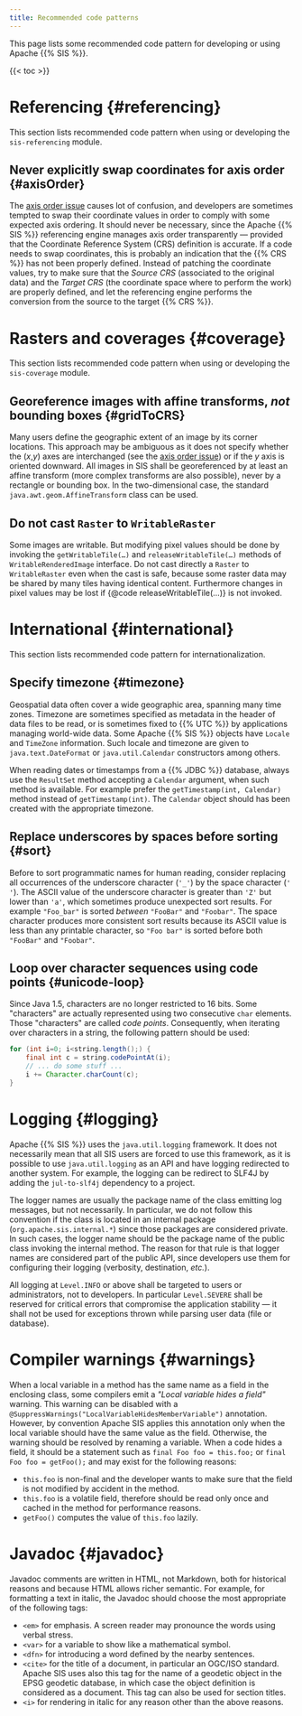 ```yaml
---
title: Recommended code patterns
---
```


This page lists some recommended code pattern for developing or using Apache {{% SIS %}}.

{{< toc >}}




# Referencing    {#referencing}

This section lists recommended code pattern when using or developing the `sis-referencing` module.

## Never explicitly swap coordinates for axis order    {#axisOrder}

The [axis order issue](faq.html#axisOrder) causes lot of confusion,
and developers are sometimes tempted to swap their coordinate values in order to comply with some expected axis ordering.
It should never be necessary, since the Apache {{% SIS %}} referencing engine manages axis order transparently —
provided that the Coordinate Reference System (CRS) definition is accurate.
If a code needs to swap coordinates, this is probably an indication that the {{% CRS %}} has not been properly defined.
Instead of patching the coordinate values, try to make sure that the _Source CRS_ (associated to the original data)
and the _Target CRS_ (the coordinate space where to perform the work) are properly defined,
and let the referencing engine performs the conversion from the source to the target {{% CRS %}}.




# Rasters and coverages    {#coverage}

This section lists recommended code pattern when using or developing the `sis-coverage` module.

## Georeference images with affine transforms, _not_ bounding boxes    {#gridToCRS}

Many users define the geographic extent of an image by its corner locations.
This approach may be ambiguous as it does not specify whether the (<var>x</var>,<var>y</var>) axes are interchanged
(see the [axis order issue](faq.html#axisOrder)) or if the <var>y</var> axis is oriented downward.
All images in SIS shall be georeferenced by at least an affine transform (more complex transforms are also possible),
never by a rectangle or bounding box.
In the two-dimensional case, the standard `java.awt.geom.Affine­Transform` class can be used.

## Do not cast `Raster` to `WritableRaster`

Some images are writable. But modifying pixel values should be done by invoking the
`getWritableTile(…)` and `releaseWritableTile(…)` methods of `WritableRenderedImage` interface.
Do not cast directly a `Raster` to `WritableRaster` even when the cast is safe,
because some raster data may be shared by many tiles having identical content.
Furthermore changes in pixel values may be lost if {@code releaseWritableTile(…)} is not invoked.




# International    {#international}

This section lists recommended code pattern for internationalization.

## Specify timezone    {#timezone}

Geospatial data often cover a wide geographic area, spanning many time zones.
Timezone are sometimes specified as metadata in the header of data files to be read,
or is sometimes fixed to {{% UTC %}} by applications managing world-wide data.
Some Apache {{% SIS %}} objects have `Locale` and `TimeZone` information.
Such locale and timezone are given to `java.text.DateFormat` or `java.util.Calendar` constructors among others.

When reading dates or timestamps from a {{% JDBC %}} database,
always use the `ResultSet` method accepting a `Calendar` argument, when such method is available.
For example prefer the `getTimestamp(int, Calendar)` method instead of `getTimestamp(int)`.
The `Calendar` object should has been created with the appropriate timezone.

## Replace underscores by spaces before sorting    {#sort}

Before to sort programmatic names for human reading, consider replacing all occurrences of the underscore character
(`'_'`) by the space character (`' '`). The ASCII value of the underscore character is greater than `'Z'` but lower
than `'a'`, which sometimes produce unexpected sort results.
For example `"Foo_bar"` is sorted _between_ `"FooBar"` and `"Foobar"`.
The space character produces more consistent sort results because its ASCII value is less than any printable character,
so `"Foo bar"` is sorted before both `"FooBar"` and `"Foobar"`.

## Loop over character sequences using code points    {#unicode-loop}

Since Java 1.5, characters are no longer restricted to 16 bits.
Some "characters" are actually represented using two consecutive `char` elements.
Those "characters" are called _code points_.
Consequently, when iterating over characters in a string, the following pattern should be used:

```java
for (int i=0; i<string.length();) {
    final int c = string.codePointAt(i);
    // ... do some stuff ...
    i += Character.charCount(c);
}
```




# Logging    {#logging}

Apache {{% SIS %}} uses the `java.util.logging` framework.
It does not necessarily mean that all SIS users are forced to use this framework,
as it is possible to use `java.util.logging` as an API and have logging redirected to another system.
For example, the logging can be redirect to SLF4J by adding the `jul-to-slf4j` dependency to a project.

The logger names are usually the package name of the class emitting log messages, but not necessarily.
In particular, we do not follow this convention if the class is located in an internal package
(`org.apache.sis.internal.*`) since those packages are considered private.
In such cases, the logger name should be the package name of the public class invoking the internal method.
The reason for that rule is that logger names are considered part of the public API,
since developers use them for configuring their logging (verbosity, destination, <i>etc.</i>).

All logging at `Level.INFO` or above shall be targeted to users or administrators, not to developers.
In particular `Level.SEVERE` shall be reserved for critical errors that compromise the application stability —
it shall not be used for exceptions thrown while parsing user data (file or database).




# Compiler warnings    {#warnings}

When a local variable in a method has the same name as a field in the enclosing class,
some compilers emit a _"Local variable hides a field"_ warning.
This warning can be disabled with a `@SuppressWarnings("LocalVariableHidesMemberVariable")` annotation.
However, by convention Apache SIS applies this annotation only when the local variable should have the same value as the field.
Otherwise, the warning should be resolved by renaming a variable.
When a code hides a field, it should be a statement such as
`final Foo foo = this.foo;` or `final Foo foo = getFoo();` and may exist for the following reasons:

* `this.foo` is non-final and the developer wants to make sure that the field is not modified by accident in the method.
* `this.foo` is a volatile field, therefore should be read only once and cached in the method for performance reasons.
* `getFoo()` computes the value of `this.foo` lazily.




# Javadoc    {#javadoc}

Javadoc comments are written in HTML, not Markdown, both for historical reasons and because HTML allows richer semantic.
For example, for formatting a text in italic, the Javadoc should choose the most appropriate of the following tags:

* `<em>`   for emphasis. A screen reader may pronounce the words using verbal stress.
* `<var>`  for a variable to show like a mathematical symbol.
* `<dfn>`  for introducing a word defined by the nearby sentences.
* `<cite>` for the title of a document, in particular an OGC/ISO standard.
  Apache SIS uses also this tag for the name of a geodetic object in the EPSG geodetic database,
  in which case the object definition is considered as a document.
  This tag can also be used for section titles.
* `<i>` for rendering in italic for any reason other than the above reasons.

